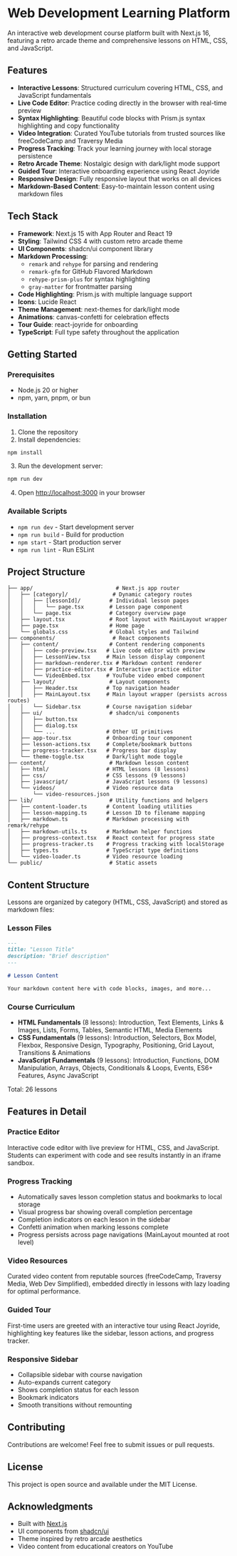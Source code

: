 # Web Development Learning Platform

An interactive web development course platform built with Next.js 16, featuring a retro arcade theme and comprehensive lessons on HTML, CSS, and JavaScript.

## Features

- **Interactive Lessons**: Structured curriculum covering HTML, CSS, and JavaScript fundamentals
- **Live Code Editor**: Practice coding directly in the browser with real-time preview
- **Syntax Highlighting**: Beautiful code blocks with Prism.js syntax highlighting and copy functionality
- **Video Integration**: Curated YouTube tutorials from trusted sources like freeCodeCamp and Traversy Media
- **Progress Tracking**: Track your learning journey with local storage persistence
- **Retro Arcade Theme**: Nostalgic design with dark/light mode support
- **Guided Tour**: Interactive onboarding experience using React Joyride
- **Responsive Design**: Fully responsive layout that works on all devices
- **Markdown-Based Content**: Easy-to-maintain lesson content using markdown files

## Tech Stack

- **Framework**: Next.js 15 with App Router and React 19
- **Styling**: Tailwind CSS 4 with custom retro arcade theme
- **UI Components**: shadcn/ui component library
- **Markdown Processing**:
  - `remark` and `rehype` for parsing and rendering
  - `remark-gfm` for GitHub Flavored Markdown
  - `rehype-prism-plus` for syntax highlighting
  - `gray-matter` for frontmatter parsing
- **Code Highlighting**: Prism.js with multiple language support
- **Icons**: Lucide React
- **Theme Management**: next-themes for dark/light mode
- **Animations**: canvas-confetti for celebration effects
- **Tour Guide**: react-joyride for onboarding
- **TypeScript**: Full type safety throughout the application

## Getting Started

### Prerequisites

- Node.js 20 or higher
- npm, yarn, pnpm, or bun

### Installation

1. Clone the repository
2. Install dependencies:

```bash
npm install
```

3. Run the development server:

```bash
npm run dev
```

4. Open [http://localhost:3000](http://localhost:3000) in your browser

### Available Scripts

- `npm run dev` - Start development server
- `npm run build` - Build for production
- `npm start` - Start production server
- `npm run lint` - Run ESLint

## Project Structure

```
├── app/                          # Next.js app router
│   ├── [category]/              # Dynamic category routes
│   │   ├── [lessonId]/         # Individual lesson pages
│   │   │   └── page.tsx        # Lesson page component
│   │   └── page.tsx            # Category overview page
│   ├── layout.tsx              # Root layout with MainLayout wrapper
│   ├── page.tsx                # Home page
│   └── globals.css             # Global styles and Tailwind
├── components/                  # React components
│   ├── content/                # Content rendering components
│   │   ├── code-preview.tsx   # Live code editor with preview
│   │   ├── LessonView.tsx     # Main lesson display component
│   │   ├── markdown-renderer.tsx # Markdown content renderer
│   │   ├── practice-editor.tsx # Interactive practice editor
│   │   └── VideoEmbed.tsx     # YouTube video embed component
│   ├── layout/                 # Layout components
│   │   ├── Header.tsx         # Top navigation header
│   │   ├── MainLayout.tsx     # Main layout wrapper (persists across routes)
│   │   └── Sidebar.tsx        # Course navigation sidebar
│   ├── ui/                     # shadcn/ui components
│   │   ├── button.tsx
│   │   ├── dialog.tsx
│   │   └── ...                # Other UI primitives
│   ├── app-tour.tsx           # Onboarding tour component
│   ├── lesson-actions.tsx     # Complete/bookmark buttons
│   ├── progress-tracker.tsx   # Progress bar display
│   └── theme-toggle.tsx       # Dark/light mode toggle
├── content/                    # Markdown lesson content
│   ├── html/                  # HTML lessons (8 lessons)
│   ├── css/                   # CSS lessons (9 lessons)
│   ├── javascript/            # JavaScript lessons (9 lessons)
│   └── videos/                # Video resource data
│       └── video-resources.json
├── lib/                        # Utility functions and helpers
│   ├── content-loader.ts      # Content loading utilities
│   ├── lesson-mapping.ts      # Lesson ID to filename mapping
│   ├── markdown.ts            # Markdown processing with remark/rehype
│   ├── markdown-utils.ts      # Markdown helper functions
│   ├── progress-context.tsx   # React context for progress state
│   ├── progress-tracker.ts    # Progress tracking with localStorage
│   ├── types.ts               # TypeScript type definitions
│   └── video-loader.ts        # Video resource loading
└── public/                     # Static assets
```

## Content Structure

Lessons are organized by category (HTML, CSS, JavaScript) and stored as markdown files:

### Lesson Files

```markdown
---
title: "Lesson Title"
description: "Brief description"
---

# Lesson Content

Your markdown content here with code blocks, images, and more...
```

### Course Curriculum

- **HTML Fundamentals** (8 lessons): Introduction, Text Elements, Links & Images, Lists, Forms, Tables, Semantic HTML, Media Elements
- **CSS Fundamentals** (9 lessons): Introduction, Selectors, Box Model, Flexbox, Responsive Design, Typography, Positioning, Grid Layout, Transitions & Animations
- **JavaScript Fundamentals** (9 lessons): Introduction, Functions, DOM Manipulation, Arrays, Objects, Conditionals & Loops, Events, ES6+ Features, Async JavaScript

Total: 26 lessons

## Features in Detail

### Practice Editor

Interactive code editor with live preview for HTML, CSS, and JavaScript. Students can experiment with code and see results instantly in an iframe sandbox.

### Progress Tracking

- Automatically saves lesson completion status and bookmarks to local storage
- Visual progress bar showing overall completion percentage
- Completion indicators on each lesson in the sidebar
- Confetti animation when marking lessons complete
- Progress persists across page navigations (MainLayout mounted at root level)

### Video Resources

Curated video content from reputable sources (freeCodeCamp, Traversy Media, Web Dev Simplified), embedded directly in lessons with lazy loading for optimal performance.

### Guided Tour

First-time users are greeted with an interactive tour using React Joyride, highlighting key features like the sidebar, lesson actions, and progress tracker.

### Responsive Sidebar

- Collapsible sidebar with course navigation
- Auto-expands current category
- Shows completion status for each lesson
- Bookmark indicators
- Smooth transitions without remounting

## Contributing

Contributions are welcome! Feel free to submit issues or pull requests.

## License

This project is open source and available under the MIT License.

## Acknowledgments

- Built with [Next.js](https://nextjs.org)
- UI components from [shadcn/ui](https://ui.shadcn.com)
- Theme inspired by retro arcade aesthetics
- Video content from educational creators on YouTube
